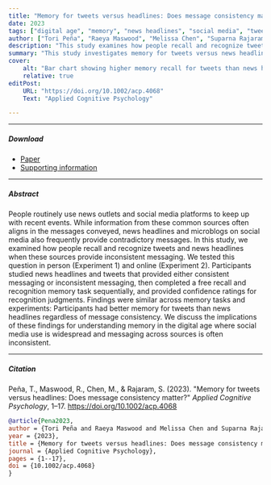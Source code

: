 ```yaml
---
title: "Memory for tweets versus headlines: Does message consistency matter?" 
date: 2023
tags: ["digital age", "memory", "news headlines", "social media", "tweets"]
author: ["Tori Peña", "Raeya Maswood", "Melissa Chen", "Suparna Rajaram"]
description: "This study examines how people recall and recognize tweets and news headlines when these sources provide inconsistent messaging, finding a consistent memory advantage for tweets. [cite: 14, 17]" 
summary: "This study investigates memory for tweets versus news headlines, particularly when their messages conflict. Across both in-person and online experiments, results consistently showed that participants had better memory for tweets than for news headlines, regardless of whether the messages were consistent or inconsistent. This suggests the informal, 'gossipy' nature of microblogs gives them a mnemonic advantage that overrides factors like source credibility."
cover:
    alt: "Bar chart showing higher memory recall for tweets than news headlines"
    relative: true
editPost:
    URL: "https://doi.org/10.1002/acp.4068"
    Text: "Applied Cognitive Psychology"

---
```


---

##### Download

+ [Paper](Pena-et-al.-2023.pdf)
+ [Supporting information](https://onlinelibrary.wiley.com/action/downloadSupplement?doi=10.1002%2Facp.4068&file=acp4068-sup-0001-Supinfo.pdf)

---

##### Abstract

People routinely use news outlets and social media platforms to keep up with recent events. While information from these common sources often aligns in the messages conveyed, news headlines and microblogs on social media also frequently provide contradictory messages. In this study, we examined how people recall and recognize tweets and news headlines when these sources provide inconsistent messaging. We tested this question in person (Experiment 1) and online (Experiment 2). Participants studied news headlines and tweets that provided either consistent messaging or inconsistent messaging, then completed a free recall and recognition memory task sequentially, and provided confidence ratings for recognition judgments. Findings were similar across memory tasks and experiments: Participants had better memory for tweets than news headlines regardless of message consistency. We discuss the implications of these findings for understanding memory in the digital age where social media use is widespread and messaging across sources is often inconsistent.

---

##### Citation

Peña, T., Maswood, R., Chen, M., & Rajaram, S. (2023). "Memory for tweets versus headlines: Does message consistency matter?" *Applied Cognitive Psychology*, 1–17. https://doi.org/10.1002/acp.4068

```BibTeX
@article{Pena2023,
author = {Tori Peña and Raeya Maswood and Melissa Chen and Suparna Rajaram},
year = {2023},
title = {Memory for tweets versus headlines: Does message consistency matter?},
journal = {Applied Cognitive Psychology},
pages = {1--17},
doi = {10.1002/acp.4068}
}